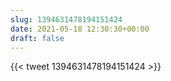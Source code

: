 ```yaml
---
slug: 1394631478194151424
date: 2021-05-18 12:30:30+00:00
draft: false
---
```


{{< tweet 1394631478194151424 >}}
